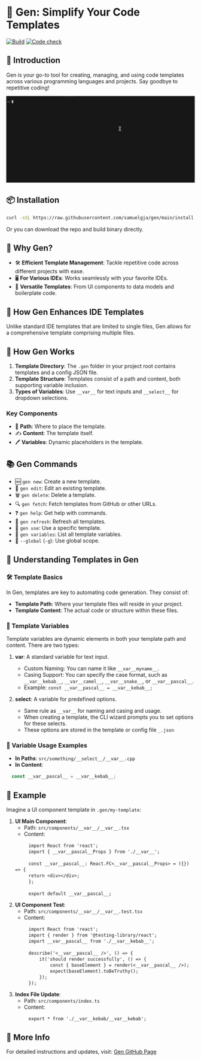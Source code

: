 # 🚀 Gen: Simplify Your Code Templates
[![Build](https://github.com/samuelgja/gen/actions/workflows/build.yml/badge.svg)](https://github.com/samuelgja/gen/actions/workflows/build.yml)
[![Code check](https://github.com/samuelgja/gen/actions/workflows/code-check.yml/badge.svg)](https://github.com/samuelgja/gen/actions/workflows/code-check.yml)

## 🌟 Introduction
Gen is your go-to tool for creating, managing, and using code templates across various programming languages and projects. Say goodbye to repetitive coding!

![](how.webp)


## 📦 Installation
```bash
curl -sSL https://raw.githubusercontent.com/samuelgja/gen/main/install.sh | sh
```

Or you can download the repo and build binary directly.

## 🤔 Why Gen?
- 🛠 **Efficient Template Management**: Tackle repetitive code across different projects with ease.
- 🖥️ **For Various IDEs**: Works seamlessly with your favorite IDEs.
- 📁 **Versatile Templates**: From UI components to data models and boilerplate code.

## 🔧 How Gen Enhances IDE Templates
Unlike standard IDE templates that are limited to single files, Gen allows for a comprehensive template comprising multiple files.

## 📘 How Gen Works
1. **Template Directory**: The `.gen` folder in your project root contains templates and a config JSON file.
2. **Template Structure**: Templates consist of a path and content, both supporting variable inclusion.
3. **Types of Variables**: Use `__var__` for text inputs and `__select__` for dropdown selections.

### Key Components
- 📂 **Path**: Where to place the template.
- ✍️ **Content**: The template itself.
- 🖊️ **Variables**: Dynamic placeholders in the template.

## 📚 Gen Commands
- 🆕 `gen new`: Create a new template.
- 📝 `gen edit`: Edit an existing template.
- 🗑️ `gen delete`: Delete a template.
- 🔍 `gen fetch`: Fetch templates from GitHub or other URLs.
- ❓ `gen help`: Get help with commands.
- 🔄 `gen refresh`: Refresh all templates.
- 🎯 `gen use`: Use a specific template.
- 🔎 `gen variables`: List all template variables.
- 🔗 `--global` (`-g`): Use global scope.

## 🎯 Understanding Templates in Gen

### 🛠 Template Basics
In Gen, templates are key to automating code generation. They consist of:
- **Template Path**: Where your template files will reside in your project.
- **Template Content**: The actual code or structure within these files.

### 🧩 Template Variables
Template variables are dynamic elements in both your template path and content. There are two types:

1. **__var__**: A standard variable for text input.
   - Custom Naming: You can name it like `__var__myname__`.
   - Casing Support: You can specify the case format, such as `__var__kebab__`, `__var__camel__`, `__var__snake__`, or `__var__pascal__`.
   - Example: `const __var__pascal__ = __var__kebab__;`

2. **__select__**: A variable for predefined options.
   - Same rule as `__var__` for naming and casing and usage.
   - When creating a template, the CLI wizard prompts you to set options for these selects.
   - These options are stored in the template or config file `_.json`

### 🎲 Variable Usage Examples
- **In Paths**: `src/something/__select__/__var__.cpp`
- **In Content**: 
```typescript
  const __var__pascal__ = __var__kebab__;
```


## 📝 Example
Imagine a UI component template in `.gen/my-template`:
1. **UI Main Component**:
   - Path: `src/components/__var__/__var__.tsx`
   - Content: 
   ```tsx
        import React from 'react';
        import { __var__pascal__Props } from './__var__';
    
        const __var__pascal__: React.FC<__var__pascal__Props> = ({}) => {
        return <div></div>;
        };
    
        export default __var__pascal__;
    ```
2. **UI Component Test**:
   - Path: `src/components/__var__/__var__.test.tsx`
   - Content:  
   ```tsx
        import React from 'react';
        import { render } from '@testing-library/react';
        import __var__pascal__ from './__var__kebab__';
    
        describe('<__var__pascal__ />', () => {
            it('should render successfully', () => {
                const { baseElement } = render(<__var__pascal__ />);
                expect(baseElement).toBeTruthy();
            });
        });
    ```
3. **Index File Update**:
   - Path: `src/components/index.ts`
   - Content: 
   ```tsx
        export * from './__var__kebab/__var__kebab';
    ```

## 🔗 More Info
For detailed instructions and updates, visit: [Gen GitHub Page](https://github.com/samuelgja/gen)


